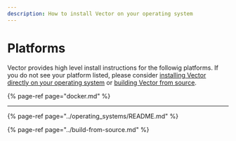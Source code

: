 ```yaml
---
description: How to install Vector on your operating system
---
```


# Platforms

Vector provides high level install instructions for the followig platforms.
If you do not see your platform listed, please consider
[installing Vector directly on your operating system][operating_systems] or
[building Vector from source][build_from_source].

{% page-ref page="docker.md" %}

---

{% page-ref page="../operating_systems/README.md" %}

{% page-ref page="../build-from-source.md" %}


[build_from_source]: ../build-from-source.md
[operating_systems]: ../operating_systems